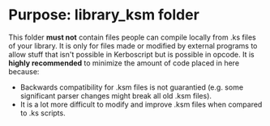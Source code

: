 # Purpose: library_ksm folder
This folder **must not** contain files people can compile locally from .ks files of your library. It is only for files made or modified by external programs to allow stuff that isn't possible in Kerboscript but is possible in opcode. It is **highly recommended** to minimize the amount of code placed in here because:
* Backwards compatibility for .ksm files is not guarantied (e.g. some significant parser changes might break all old .ksm files).
* It is a lot more difficult to modify and improve .ksm files when compared to .ks scripts.
